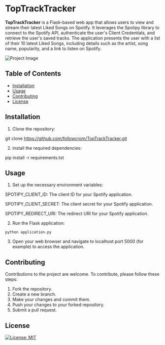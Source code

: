 # TopTrackTracker

**TopTrackTracker** is a Flask-based web app that allows users to view and stream their latest Liked Songs on Spotify. It leverages the Spotipy library to connect to the Spotify API, authenticate the user's Client Credentials, and retrieve the user's saved tracks. The application presents the user with a list of their 10 latest Liked Songs, including details such as the artist, song name, popularity, and a link to listen on Spotify.

![Project Image](https://www.followcrom.online/embeds/toptracktracker_screenshot.png)

## Table of Contents

- [Installation](#installation)
- [Usage](#usage)
- [Contributing](#contributing)
- [License](#license)

## Installation

1. Clone the repository:

git clone https://github.com/followcrom/TopTrackTracker.git

2. Install the required dependencies:

pip install -r requirements.txt

## Usage

1. Set up the necessary environment variables:

SPOTIPY_CLIENT_ID: The client ID for your Spotify application.

SPOTIPY_CLIENT_SECRET: The client secret for your Spotify application.

SPOTIPY_REDIRECT_URI: The redirect URI for your Spotify application.

2. Run the Flask application:

`python application.py`

3. Open your web browser and navigate to localhost port 5000 (for example) to access the application.

## Contributing

Contributions to the project are welcome. To contribute, please follow these steps:

1. Fork the repository.
2. Create a new branch.
3. Make your changes and commit them.
4. Push your changes to your forked repository.
5. Submit a pull request.

## License

[![License: MIT](https://img.shields.io/badge/License-MIT-yellow.svg)](https://opensource.org/licenses/MIT)
